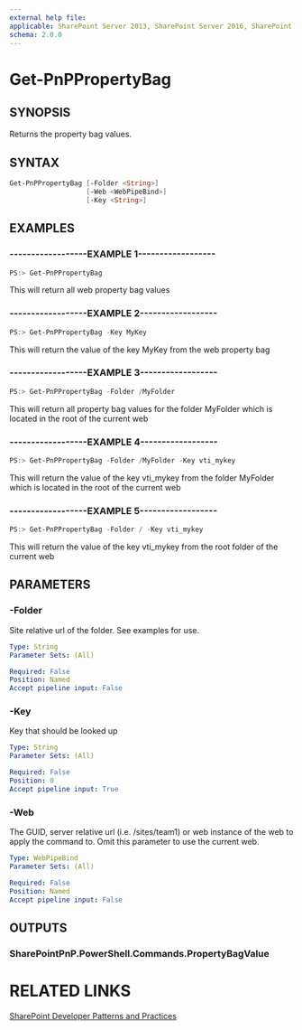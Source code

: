 ```yaml
---
external help file:
applicable: SharePoint Server 2013, SharePoint Server 2016, SharePoint Online
schema: 2.0.0
---
```

# Get-PnPPropertyBag

## SYNOPSIS
Returns the property bag values.

## SYNTAX 

```powershell
Get-PnPPropertyBag [-Folder <String>]
                   [-Web <WebPipeBind>]
                   [-Key <String>]
```

## EXAMPLES

### ------------------EXAMPLE 1------------------
```powershell
PS:> Get-PnPPropertyBag
```

This will return all web property bag values

### ------------------EXAMPLE 2------------------
```powershell
PS:> Get-PnPPropertyBag -Key MyKey
```

This will return the value of the key MyKey from the web property bag

### ------------------EXAMPLE 3------------------
```powershell
PS:> Get-PnPPropertyBag -Folder /MyFolder
```

This will return all property bag values for the folder MyFolder which is located in the root of the current web

### ------------------EXAMPLE 4------------------
```powershell
PS:> Get-PnPPropertyBag -Folder /MyFolder -Key vti_mykey
```

This will return the value of the key vti_mykey from the folder MyFolder which is located in the root of the current web

### ------------------EXAMPLE 5------------------
```powershell
PS:> Get-PnPPropertyBag -Folder / -Key vti_mykey
```

This will return the value of the key vti_mykey from the root folder of the current web

## PARAMETERS

### -Folder
Site relative url of the folder. See examples for use.

```yaml
Type: String
Parameter Sets: (All)

Required: False
Position: Named
Accept pipeline input: False
```

### -Key
Key that should be looked up

```yaml
Type: String
Parameter Sets: (All)

Required: False
Position: 0
Accept pipeline input: True
```

### -Web
The GUID, server relative url (i.e. /sites/team1) or web instance of the web to apply the command to. Omit this parameter to use the current web.

```yaml
Type: WebPipeBind
Parameter Sets: (All)

Required: False
Position: Named
Accept pipeline input: False
```

## OUTPUTS

### SharePointPnP.PowerShell.Commands.PropertyBagValue

# RELATED LINKS

[SharePoint Developer Patterns and Practices](http://aka.ms/sppnp)